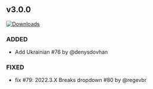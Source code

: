 ## v3.0.0
[![Downloads](https://img.shields.io/github/downloads/artem-sedykh/mini-humidifier/v3.0.0/total.svg)](https://github.com/artem-sedykh/mini-humidifier/releases/tag/v3.0.0)

### ADDED
- Add Ukrainian #76 by @denysdovhan

### FIXED
- fix #79: 2022.3.X Breaks dropdown #80 by @regevbr
